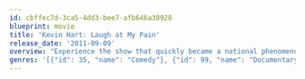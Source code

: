 ```yaml
---
id: cbffec7d-3ca5-4dd3-bee7-afb646a38928
blueprint: movie
title: 'Kevin Hart: Laugh at My Pain'
release_date: '2011-09-09'
overview: "Experience the show that quickly became a national phenomenon. Get an up-close and personal look at Kevin Hart back in Philly where he began his journey to become one of the funniest comedians of all time. You will laugh 'til it hurts!"
genres: '[{"id": 35, "name": "Comedy"}, {"id": 99, "name": "Documentary"}]'
---
```

